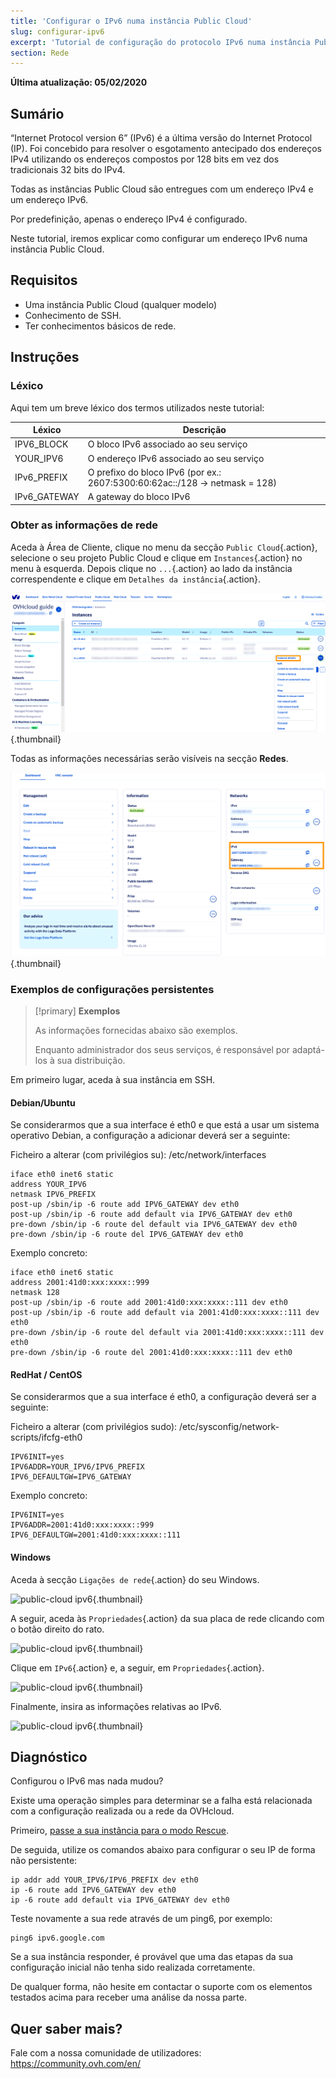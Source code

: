 ```yaml
---
title: 'Configurar o IPv6 numa instância Public Cloud'
slug: configurar-ipv6
excerpt: 'Tutorial de configuração do protocolo IPv6 numa instância Public Cloud'
section: Rede
---
```


**Última atualização: 05/02/2020**

## Sumário
“Internet Protocol version 6” (IPv6) é a última versão do Internet Protocol (IP). Foi concebido para resolver o esgotamento antecipado dos endereços IPv4 utilizando os endereços compostos por 128 bits em vez dos tradicionais 32 bits do IPv4.

Todas as instâncias Public Cloud são entregues com um endereço IPv4 e um endereço IPv6.

Por predefinição, apenas o endereço IPv4 é configurado.

Neste tutorial, iremos explicar como configurar um endereço IPv6 numa instância Public Cloud.

## Requisitos

* Uma instância Public Cloud (qualquer modelo)
* Conhecimento de SSH.
* Ter conhecimentos básicos de rede.

## Instruções

### Léxico

Aqui tem um breve léxico dos termos utilizados neste tutorial:

|Léxico|Descrição|
|---|---|
|IPV6_BLOCK|O bloco IPv6 associado ao seu serviço|
|YOUR_IPV6|O endereço IPv6 associado ao seu serviço|
|IPv6_PREFIX|O prefixo do bloco IPv6 (por ex.: 2607:5300:60:62ac::/128 -> netmask = 128)|
|IPv6_GATEWAY|A gateway do bloco IPv6|


### Obter as informações de rede

Aceda à Área de Cliente, clique no menu da secção `Public Cloud`{.action}, selecione o seu projeto Public Cloud e clique em `Instances`{.action} no menu à esquerda. Depois clique no `...`{.action} ao lado da instância correspendente e clique em `Detalhes da instância`{.action}.

![public-cloud ipv6](images/pci2022.png){.thumbnail}

Todas as informações necessárias serão visíveis na secção **Redes**.

![public-cloud ipv6](images/pci2022.1.png){.thumbnail}

### Exemplos de configurações persistentes

> [!primary] **Exemplos**
> 
>As informações fornecidas abaixo são exemplos.
>
>Enquanto administrador dos seus serviços, é responsável por adaptá-los à sua distribuição.
>

Em primeiro lugar, aceda à sua instância em SSH.

#### **Debian/Ubuntu**

Se considerarmos que a sua interface é eth0 e que está a usar um sistema operativo Debian, a configuração a adicionar deverá ser a seguinte:

Ficheiro a alterar (com privilégios su): /etc/network/interfaces

```
iface eth0 inet6 static
address YOUR_IPV6
netmask IPV6_PREFIX
post-up /sbin/ip -6 route add IPV6_GATEWAY dev eth0
post-up /sbin/ip -6 route add default via IPV6_GATEWAY dev eth0
pre-down /sbin/ip -6 route del default via IPV6_GATEWAY dev eth0
pre-down /sbin/ip -6 route del IPV6_GATEWAY dev eth0
```

Exemplo concreto:

```
iface eth0 inet6 static
address 2001:41d0:xxx:xxxx::999
netmask 128
post-up /sbin/ip -6 route add 2001:41d0:xxx:xxxx::111 dev eth0
post-up /sbin/ip -6 route add default via 2001:41d0:xxx:xxxx::111 dev eth0
pre-down /sbin/ip -6 route del default via 2001:41d0:xxx:xxxx::111 dev eth0
pre-down /sbin/ip -6 route del 2001:41d0:xxx:xxxx::111 dev eth0
```
#### **RedHat / CentOS**

Se considerarmos que a sua interface é eth0, a configuração deverá ser a seguinte:

Ficheiro a alterar (com privilégios sudo): /etc/sysconfig/network-scripts/ifcfg-eth0

```
IPV6INIT=yes
IPV6ADDR=YOUR_IPV6/IPV6_PREFIX
IPV6_DEFAULTGW=IPV6_GATEWAY
```

Exemplo concreto:

```
IPV6INIT=yes
IPV6ADDR=2001:41d0:xxx:xxxx::999
IPV6_DEFAULTGW=2001:41d0:xxx:xxxx::111
```

#### **Windows**

Aceda à secção `Ligações de rede`{.action} do seu Windows.

![public-cloud ipv6](images/pcipv63.png){.thumbnail}

A seguir, aceda às `Propriedades`{.action} da sua placa de rede clicando com o botão direito do rato.

![public-cloud ipv6](images/pcipv64.png){.thumbnail}

Clique em `IPv6`{.action} e, a seguir, em `Propriedades`{.action}.

![public-cloud ipv6](images/pcipv65.png){.thumbnail}

Finalmente, insira as informações relativas ao IPv6.

![public-cloud ipv6](images/pcipv66.png){.thumbnail}

## Diagnóstico

Configurou o IPv6 mas nada mudou? 

Existe uma operação simples para determinar se a falha está relacionada com a configuração realizada ou a rede da OVHcloud.

Primeiro, [passe a sua instância para o modo Rescue](https://docs.ovh.com/pt/public-cloud/passar_uma_instancia_em_modo_de_rescue/).

De seguida, utilize os comandos abaixo para configurar o seu IP de forma não persistente:

```
ip addr add YOUR_IPV6/IPV6_PREFIX dev eth0
ip -6 route add IPV6_GATEWAY dev eth0
ip -6 route add default via IPV6_GATEWAY dev eth0
```

Teste novamente a sua rede através de um ping6, por exemplo:

```
ping6 ipv6.google.com
```
Se a sua instância responder, é provável que uma das etapas da sua configuração inicial não tenha sido realizada corretamente.

De qualquer forma, não hesite em contactar o suporte com os elementos testados acima para receber uma análise da nossa parte.

## Quer saber mais?

Fale com a nossa comunidade de utilizadores: <https://community.ovh.com/en/>